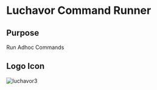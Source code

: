 # Luchavor Command Runner

## Purpose
Run Adhoc Commands 

## Logo Icon

![luchavor3](https://github.com/chemch/luchavor-commandrunner/assets/10344847/83a4e3a0-0aed-428d-8ccb-dc8029163301)
